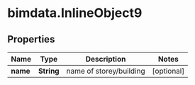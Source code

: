 # bimdata.InlineObject9

## Properties

Name | Type | Description | Notes
------------ | ------------- | ------------- | -------------
**name** | **String** | name of storey/building | [optional] 


